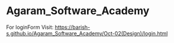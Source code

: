 # Agaram_Software_Academy
For loginForm Visit: https://barish-s.github.io/Agaram_Software_Academy/Oct-02(Design)/login.html
